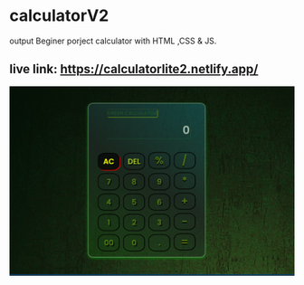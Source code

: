 # calculatorV2

output
Beginer porject calculator with HTML ,CSS & JS. 

## live link:  https://calculatorlite2.netlify.app/

![Local Image](calculatorV2output.png)
